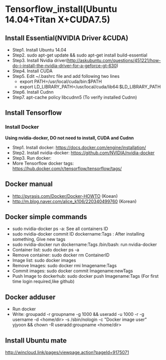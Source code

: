 # Tensorflow_install(Ubuntu 14.04+Titan X+CUDA7.5)

## Install Essential(NVIDIA Driver &CUDA)
 - Step1. Install Ubuntu 14.04
 - Step2. sudo apt-get update && sudo apt-get install build-essential
 - Step3. Install Nvidia driver(http://askubuntu.com/questions/451221/how-do-i-install-the-nvidia-driver-for-a-geforce-gt-630)
 - Step4. Install CUDA
 - Step5. Edit ~/.bashrc file and add following two lines
 	* export PATH=/usr/local/cuda/bin:$PATH
 	* export LD_LIBRARY_PATH=/usr/local/cuda/lib64:$LD_LIBRARY_PATH
 - Step6. Install Cudnn
 - Step7. apt-cache policy libcudnn5 (To verify installed Cudnn)
 
## Install Tensorflow
### Install Docker
**Using nvidia-docker, DO not need to install, CUDA  and Cudnn** 
 - Step1. Install docker: https://docs.docker.com/engine/installation/
 - Step2. Install nvidia-docker: https://github.com/NVIDIA/nvidia-docker
 - Step3. Run docker: 
 - More Tensorflow docker tags: https://hub.docker.com/r/tensorflow/tensorflow/tags/

## Docker manual
 - http://pyrasis.com/Docker/Docker-HOWTO (Koean)
 - http://m.blog.naver.com/alice_k106/220340499760 (Korean)
 
## Docker simple commands  
 - sudo nvidia-docker ps -a: See all containers ID 
 - sudo nvidia-docker commit ID dockername:Tags : After installing something, Give new tags
 - sudo nvidia-docker run dockername:Tags /bin/bash: run nvidia-docker
 - Container list: sudo docker ps -a
 - Remove container: sudo docker rm ContainerID
 - Image list: sudo docker images
 - Remove Images: sudo docker rmi Imagename:Tags
 - Commit images: sudo docker commit Imagename:newTags
 - Push Image to dockerhub: sudo docker push Imagename:Tags (For first time login required,like github)
 
## Docker adduser 
 - Run docker 
 - Write: groupadd -r groupname -g 1000 && useradd -u 1000 -r -g username -d <home/dir> -s /sbin/nologin -c "Docker image user" yjyoon && chown -R useradd:groupname <home/dir>

## Install Ubuntu mate 
 http://wincloud.link/pages/viewpage.action?pageId=9175071
 
  
 

